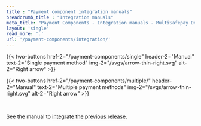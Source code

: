 ```yaml
---
title : "Payment component integration manuals"
breadcrumb_title : "Integration manuals"
meta_title: "Payment Components - Integration manuals - MultiSafepay Docs"
layout: 'single'
read_more: '.'
url: '/payment-components/integration/'
--- 
```


{{< two-buttons href-2="/payment-components/single" header-2="Manual" text-2="Single payment method" img-2="/svgs/arrow-thin-right.svg" alt-2="Right arrow" >}}

{{< two-buttons href-2="/payment-components/multiple/" header-2="Manual" text-2="Multiple payment methods" img-2="/svgs/arrow-thin-right.svg" alt-2="Right arrow" >}}

&nbsp;  

See the manual to [integrate the previous release](/payment-components/previous-release).

